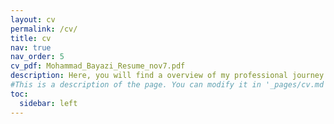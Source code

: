 ```yaml
---
layout: cv
permalink: /cv/
title: cv
nav: true
nav_order: 5
cv_pdf: Mohammad_Bayazi_Resume_nov7.pdf
description: Here, you will find a overview of my professional journey. To download a PDF version of my resume, please click on the top pdf download button.
#This is a description of the page. You can modify it in '_pages/cv.md'. You can also change or remove the top pdf download button.
toc:
  sidebar: left
---
```

